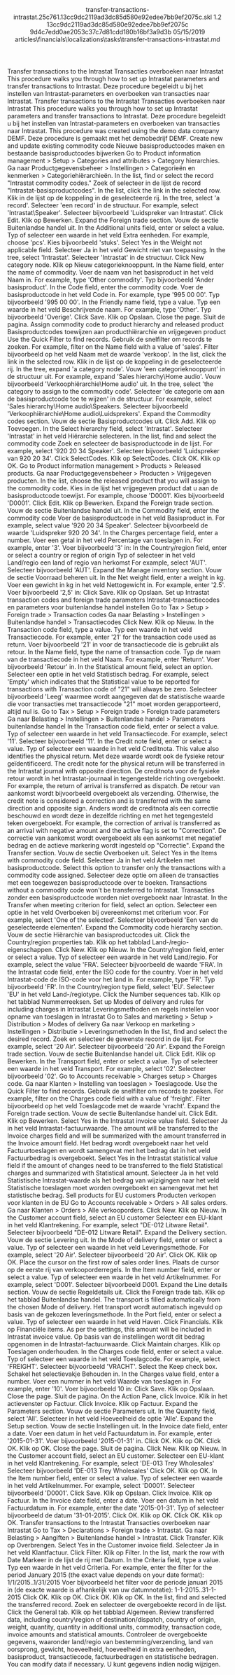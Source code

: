 <?xml version="1.0" encoding="UTF-8"?>
<xliff xmlns:logoport="urn:logoport:xliffeditor:xliff-extras:1.0" xmlns:xsi="http://www.w3.org/2001/XMLSchema-instance" xmlns="urn:oasis:names:tc:xliff:document:1.2" xmlns:xliffext="urn:microsoft:content:schema:xliffextensions" version="1.2" xsi:schemaLocation="urn:oasis:names:tc:xliff:document:1.2 xliff-core-1.2-transitional.xsd">
  <file datatype="xml" source-language="en-US" original="transfer-transactions-intrastat.md" target-language="nl-NL">
    <header>
      <tool tool-company="Microsoft" tool-version="1.0-7889195" tool-name="mdxliff" tool-id="mdxliff"/>
      <xliffext:skl_file_name>transfer-transactions-intrastat.25c761.13cc9dc2119ad3dc85d580e92edee7bb9ef2075c.skl</xliffext:skl_file_name>
      <xliffext:version>1.2</xliffext:version>
      <xliffext:ms.openlocfilehash>13cc9dc2119ad3dc85d580e92edee7bb9ef2075c</xliffext:ms.openlocfilehash>
      <xliffext:ms.sourcegitcommit>9d4c7edd0ae2053c37c7d81cdd180b16bf3a9d3b</xliffext:ms.sourcegitcommit>
      <xliffext:ms.lasthandoff>05/15/2019</xliffext:ms.lasthandoff>
      <xliffext:ms.openlocfilepath>articles\financials\localizations\tasks\transfer-transactions-intrastat.md</xliffext:ms.openlocfilepath>
    </header>
    <body>
      <group extype="content" id="content">
        <trans-unit xml:space="preserve" translate="yes" id="101" restype="x-metadata">
          <source>Transfer transactions to the Intrastat</source>
        <target logoport:matchpercent="101" state="translated" state-qualifier="leveraged-tm">Transacties overboeken naar Intrastat</target></trans-unit>
        <trans-unit xml:space="preserve" translate="yes" id="102" restype="x-metadata">
          <source>This procedure walks you through how to set up Intrastat parameters and transfer transactions to Intrastat.</source>
        <target logoport:matchpercent="101" state="translated" state-qualifier="leveraged-tm">Deze procedure begeleidt u bij het instellen van Intrastat-parameters en overboeken van transacties naar Intrastat.</target></trans-unit>
        <trans-unit xml:space="preserve" translate="yes" id="103">
          <source>Transfer transactions to the Intrastat</source>
        <target logoport:matchpercent="101" state="translated" state-qualifier="leveraged-tm">Transacties overboeken naar Intrastat</target></trans-unit>
        <trans-unit xml:space="preserve" translate="yes" id="104">
          <source>This procedure walks you through how to set up Intrastat parameters and transfer transactions to Intrastat.</source>
        <target logoport:matchpercent="101" state="translated" state-qualifier="leveraged-tm">Deze procedure begeleidt u bij het instellen van Intrastat-parameters en overboeken van transacties naar Intrastat.</target></trans-unit>
        <trans-unit xml:space="preserve" translate="yes" id="105">
          <source>This procedure was created using the demo data company DEMF.</source>
        <target logoport:matchpercent="101" state="translated" state-qualifier="leveraged-tm">Deze procedure is gemaakt met het demobedrijf DEMF.</target></trans-unit>
        <trans-unit xml:space="preserve" translate="yes" id="106">
          <source>Create new and update existing commodity code</source>
        <target logoport:matchpercent="101" state="translated" state-qualifier="leveraged-tm">Nieuwe basisproductcodes maken en bestaande basisproductcodes bijwerken</target></trans-unit>
        <trans-unit xml:space="preserve" translate="yes" id="107">
          <source>Go to Product information management &gt; Setup &gt; Categories and attributes &gt; Category hierarchies.</source>
        <target logoport:matchpercent="101" state="translated" state-qualifier="leveraged-tm">Ga naar Productgegevensbeheer &gt; Instellingen &gt; Categorieën en kenmerken &gt; Categoriehiërarchieën.</target></trans-unit>
        <trans-unit xml:space="preserve" translate="yes" id="108">
          <source>In the list, find or select the record "Intrastat commodity codes."</source>
        <target logoport:matchpercent="101" state="translated" state-qualifier="leveraged-tm">Zoek of selecteer in de lijst de record "Intrastat-basisproductcodes".</target></trans-unit>
        <trans-unit xml:space="preserve" translate="yes" id="109">
          <source>In the list, click the link in the selected row.</source>
        <target logoport:matchpercent="101" state="translated" state-qualifier="leveraged-tm">Klik in de lijst op de koppeling in de geselecteerde rij.</target></trans-unit>
        <trans-unit xml:space="preserve" translate="yes" id="110">
          <source>In the tree, select 'a record'.</source>
        <target logoport:matchpercent="101" state="translated" state-qualifier="leveraged-tm">Selecteer 'een record' in de structuur.</target></trans-unit>
        <trans-unit xml:space="preserve" translate="yes" id="111">
          <source>For example, select 'Intrastat\Speaker'.</source>
        <target logoport:matchpercent="101" state="translated" state-qualifier="leveraged-tm">Selecteer bijvoorbeeld 'Luidspreker van Intrastat'.</target></trans-unit>
        <trans-unit xml:space="preserve" translate="yes" id="112">
          <source>Click Edit.</source>
        <target logoport:matchpercent="101" state="translated" state-qualifier="leveraged-tm">Klik op Bewerken.</target></trans-unit>
        <trans-unit xml:space="preserve" translate="yes" id="113">
          <source>Expand the Foreign trade section.</source>
        <target logoport:matchpercent="101" state="translated" state-qualifier="leveraged-tm">Vouw de sectie Buitenlandse handel uit.</target></trans-unit>
        <trans-unit xml:space="preserve" translate="yes" id="114">
          <source>In the Additional units field, enter or select a value.</source>
        <target logoport:matchpercent="101" state="translated" state-qualifier="leveraged-tm">Typ of selecteer een waarde in het veld Extra eenheden.</target></trans-unit>
        <trans-unit xml:space="preserve" translate="yes" id="115">
          <source>For example, choose 'pcs'.</source>
        <target logoport:matchpercent="101" state="translated" state-qualifier="leveraged-tm">Kies bijvoorbeeld 'stuks'.</target></trans-unit>
        <trans-unit xml:space="preserve" translate="yes" id="116">
          <source>Select Yes in the Weight not applicable field.</source>
        <target logoport:matchpercent="101" state="translated" state-qualifier="leveraged-tm">Selecteer Ja in het veld Gewicht niet van toepassing.</target></trans-unit>
        <trans-unit xml:space="preserve" translate="yes" id="117">
          <source>In the tree, select 'Intrastat'.</source>
        <target logoport:matchpercent="101" state="translated" state-qualifier="leveraged-tm">Selecteer 'Intrastat' in de structuur.</target></trans-unit>
        <trans-unit xml:space="preserve" translate="yes" id="118">
          <source>Click New category node.</source>
        <target logoport:matchpercent="101" state="translated" state-qualifier="leveraged-tm">Klik op Nieuw categorieknooppunt.</target></trans-unit>
        <trans-unit xml:space="preserve" translate="yes" id="119">
          <source>In the Name field, enter the name of commodity.</source>
        <target logoport:matchpercent="101" state="translated" state-qualifier="leveraged-tm">Voer de naam van het basisproduct in het veld Naam in.</target></trans-unit>
        <trans-unit xml:space="preserve" translate="yes" id="120">
          <source>For example, type 'Other commodity'.</source>
        <target logoport:matchpercent="101" state="translated" state-qualifier="leveraged-tm">Typ bijvoorbeeld 'Ander basisproduct'.</target></trans-unit>
        <trans-unit xml:space="preserve" translate="yes" id="121">
          <source>In the Code field, enter the commodity code.</source>
        <target logoport:matchpercent="101" state="translated" state-qualifier="leveraged-tm">Voer de basisproductcode in het veld Code in.</target></trans-unit>
        <trans-unit xml:space="preserve" translate="yes" id="122">
          <source>For example, type '995 00 00'.</source>
        <target logoport:matchpercent="101" state="translated" state-qualifier="leveraged-tm">Typ bijvoorbeeld '995 00 00'.</target></trans-unit>
        <trans-unit xml:space="preserve" translate="yes" id="123">
          <source>In the Friendly name field, type a value.</source>
        <target logoport:matchpercent="101" state="translated" state-qualifier="leveraged-tm">Typ een waarde in het veld Beschrijvende naam.</target></trans-unit>
        <trans-unit xml:space="preserve" translate="yes" id="124">
          <source>For example, type 'Other'.</source>
        <target logoport:matchpercent="101" state="translated" state-qualifier="leveraged-tm">Typ bijvoorbeeld 'Overige'.</target></trans-unit>
        <trans-unit xml:space="preserve" translate="yes" id="125">
          <source>Click Save.</source>
        <target logoport:matchpercent="101" state="translated" state-qualifier="leveraged-tm">Klik op Opslaan.</target></trans-unit>
        <trans-unit xml:space="preserve" translate="yes" id="126">
          <source>Close the page.</source>
        <target logoport:matchpercent="101" state="translated" state-qualifier="leveraged-tm">Sluit de pagina.</target></trans-unit>
        <trans-unit xml:space="preserve" translate="yes" id="127">
          <source>Assign commodity code to product hierarchy and released product</source>
        <target logoport:matchpercent="101" state="translated" state-qualifier="leveraged-tm">Basisproductcodes toewijzen aan producthiërarchie en vrijgegeven product</target></trans-unit>
        <trans-unit xml:space="preserve" translate="yes" id="128">
          <source>Use the Quick Filter to find records.</source>
        <target logoport:matchpercent="101" state="translated" state-qualifier="leveraged-tm">Gebruik de snelfilter om records te zoeken.</target></trans-unit>
        <trans-unit xml:space="preserve" translate="yes" id="129">
          <source>For example, filter on the Name field with a value of 'sales'.</source>
        <target logoport:matchpercent="101" state="translated" state-qualifier="leveraged-tm">Filter bijvoorbeeld op het veld Naam met de waarde 'verkoop'.</target></trans-unit>
        <trans-unit xml:space="preserve" translate="yes" id="130">
          <source>In the list, click the link in the selected row.</source>
        <target logoport:matchpercent="101" state="translated" state-qualifier="leveraged-tm">Klik in de lijst op de koppeling in de geselecteerde rij.</target></trans-unit>
        <trans-unit xml:space="preserve" translate="yes" id="131">
          <source>In the tree, expand 'a category node'.</source>
        <target logoport:matchpercent="101" state="translated" state-qualifier="leveraged-tm">Vouw 'een categorieknooppunt' in de structuur uit.</target></trans-unit>
        <trans-unit xml:space="preserve" translate="yes" id="132">
          <source>For example, expand 'Sales hierarchy\Home audio'.</source>
        <target logoport:matchpercent="101" state="translated" state-qualifier="leveraged-tm">Vouw bijvoorbeeld 'Verkoophiërarchie\Home audio' uit.</target></trans-unit>
        <trans-unit xml:space="preserve" translate="yes" id="133">
          <source>In the tree, select 'the category to assign to the commodity code'.</source>
        <target logoport:matchpercent="101" state="translated" state-qualifier="leveraged-tm">Selecteer 'de categorie om aan de basisproductcode toe te wijzen' in de structuur.</target></trans-unit>
        <trans-unit xml:space="preserve" translate="yes" id="134">
          <source>For example, select 'Sales hierarchy\Home audio\Speakers.</source>
        <target logoport:matchpercent="101" state="translated" state-qualifier="leveraged-tm">Selecteer bijvoorbeeld 'Verkoophiërarchie\Home audio\Luidsprekers'.</target></trans-unit>
        <trans-unit xml:space="preserve" translate="yes" id="135">
          <source>Expand the Commodity codes section.</source>
        <target logoport:matchpercent="101" state="translated" state-qualifier="leveraged-tm">Vouw de sectie Basisproductcodes uit.</target></trans-unit>
        <trans-unit xml:space="preserve" translate="yes" id="136">
          <source>Click Add.</source>
        <target logoport:matchpercent="101" state="translated" state-qualifier="leveraged-tm">Klik op Toevoegen.</target></trans-unit>
        <trans-unit xml:space="preserve" translate="yes" id="137">
          <source>In the Select hierarchy field, select 'Intrastat'.</source>
        <target logoport:matchpercent="101" state="translated" state-qualifier="leveraged-tm">Selecteer 'Intrastat' in het veld Hiërarchie selecteren.</target></trans-unit>
        <trans-unit xml:space="preserve" translate="yes" id="138">
          <source>In the list, find and select the commodity code</source>
        <target logoport:matchpercent="101" state="translated" state-qualifier="leveraged-tm">Zoek en selecteer de basisproductcode in de lijst.</target></trans-unit>
        <trans-unit xml:space="preserve" translate="yes" id="139">
          <source>For example, select '920 20 34 Speaker'.</source>
        <target logoport:matchpercent="101" state="translated" state-qualifier="leveraged-tm">Selecteer bijvoorbeeld 'Luidspreker van 920 20 34'.</target></trans-unit>
        <trans-unit xml:space="preserve" translate="yes" id="140">
          <source>Click SelectCodes.</source>
        <target logoport:matchpercent="101" state="translated" state-qualifier="leveraged-tm">Klik op SelectCodes.</target></trans-unit>
        <trans-unit xml:space="preserve" translate="yes" id="141">
          <source>Click OK.</source>
        <target logoport:matchpercent="101" state="translated" state-qualifier="leveraged-tm">Klik op OK.</target></trans-unit>
        <trans-unit xml:space="preserve" translate="yes" id="142">
          <source>Go to Product information management &gt; Products &gt; Released products.</source>
        <target logoport:matchpercent="101" state="translated" state-qualifier="leveraged-tm">Ga naar Productgegevensbeheer &gt; Producten &gt; Vrijgegeven producten.</target></trans-unit>
        <trans-unit xml:space="preserve" translate="yes" id="143">
          <source>In the list, choose the released product that you will assign to the commodity code.</source>
        <target logoport:matchpercent="101" state="translated" state-qualifier="leveraged-tm">Kies in de lijst het vrijgegeven product dat u aan de basisproductcode toewijst.</target></trans-unit>
        <trans-unit xml:space="preserve" translate="yes" id="144">
          <source>For example, choose 'D0001'.</source>
        <target logoport:matchpercent="101" state="translated" state-qualifier="leveraged-tm">Kies bijvoorbeeld 'D0001'.</target></trans-unit>
        <trans-unit xml:space="preserve" translate="yes" id="145">
          <source>Click Edit.</source>
        <target logoport:matchpercent="101" state="translated" state-qualifier="leveraged-tm">Klik op Bewerken.</target></trans-unit>
        <trans-unit xml:space="preserve" translate="yes" id="146">
          <source>Expand the Foreign trade section.</source>
        <target logoport:matchpercent="101" state="translated" state-qualifier="leveraged-tm">Vouw de sectie Buitenlandse handel uit.</target></trans-unit>
        <trans-unit xml:space="preserve" translate="yes" id="147">
          <source>In the Commodity field, enter the commodity code</source>
        <target logoport:matchpercent="101" state="translated" state-qualifier="leveraged-tm">Voer de basisproductcode in het veld Basisproduct in.</target></trans-unit>
        <trans-unit xml:space="preserve" translate="yes" id="148">
          <source>For example, select value '920 20 34 Speaker'.</source>
        <target logoport:matchpercent="101" state="translated" state-qualifier="leveraged-tm">Selecteer bijvoorbeeld de waarde 'Luidspreker 920 20 34'.</target></trans-unit>
        <trans-unit xml:space="preserve" translate="yes" id="149">
          <source>In the Charges percentage field, enter a number.</source>
        <target logoport:matchpercent="101" state="translated" state-qualifier="leveraged-tm">Voer een getal in het veld Percentage van toeslagen in.</target></trans-unit>
        <trans-unit xml:space="preserve" translate="yes" id="150">
          <source>For example, enter '3'.</source>
        <target logoport:matchpercent="101" state="translated" state-qualifier="leveraged-tm">Voer bijvoorbeeld '3' in:</target></trans-unit>
        <trans-unit xml:space="preserve" translate="yes" id="151">
          <source>In the Country/region field, enter or select a country or region of origin</source>
        <target logoport:matchpercent="101" state="translated" state-qualifier="leveraged-tm">Typ of selecteer in het veld Land/regio een land of regio van herkomst</target></trans-unit>
        <trans-unit xml:space="preserve" translate="yes" id="152">
          <source>For example, select 'AUT'.</source>
        <target logoport:matchpercent="101" state="translated" state-qualifier="leveraged-tm">Selecteer bijvoorbeeld 'AUT'.</target></trans-unit>
        <trans-unit xml:space="preserve" translate="yes" id="153">
          <source>Expand the Manage inventory section.</source>
        <target logoport:matchpercent="101" state="translated" state-qualifier="leveraged-tm">Vouw de sectie Voorraad beheren uit.</target></trans-unit>
        <trans-unit xml:space="preserve" translate="yes" id="154">
          <source>In the Net weight field, enter a weight in kg.</source>
        <target logoport:matchpercent="101" state="translated" state-qualifier="leveraged-tm">Voer een gewicht in kg in het veld Nettogewicht in.</target></trans-unit>
        <trans-unit xml:space="preserve" translate="yes" id="155">
          <source>For example, enter '2.5'.</source>
        <target logoport:matchpercent="101" state="translated" state-qualifier="leveraged-tm">Voer bijvoorbeeld '2,5' in:</target></trans-unit>
        <trans-unit xml:space="preserve" translate="yes" id="156">
          <source>Click Save.</source>
        <target logoport:matchpercent="101" state="translated" state-qualifier="leveraged-tm">Klik op Opslaan.</target></trans-unit>
        <trans-unit xml:space="preserve" translate="yes" id="157">
          <source>Set up Intrastat transaction codes and foreign trade parameters</source>
        <target logoport:matchpercent="101" state="translated" state-qualifier="leveraged-tm">Intrastat-transactiecodes en parameters voor buitenlandse handel instellen</target></trans-unit>
        <trans-unit xml:space="preserve" translate="yes" id="158">
          <source>Go to Tax &gt; Setup &gt; Foreign trade &gt; Transaction codes</source>
        <target logoport:matchpercent="101" state="translated" state-qualifier="leveraged-tm">Ga naar Belasting &gt; Instellingen &gt; Buitenlandse handel &gt; Transactiecodes</target></trans-unit>
        <trans-unit xml:space="preserve" translate="yes" id="159">
          <source>Click New.</source>
        <target logoport:matchpercent="101" state="translated" state-qualifier="leveraged-tm">Klik op Nieuw.</target></trans-unit>
        <trans-unit xml:space="preserve" translate="yes" id="160">
          <source>In the Transaction code field, type a value.</source>
        <target logoport:matchpercent="101" state="translated" state-qualifier="leveraged-tm">Typ een waarde in het veld Transactiecode.</target></trans-unit>
        <trans-unit xml:space="preserve" translate="yes" id="161">
          <source>For example, enter '21' for the transaction code used as return.</source>
        <target logoport:matchpercent="101" state="translated" state-qualifier="leveraged-tm">Voer bijvoorbeeld '21' in voor de transactiecode die is gebruikt als retour.</target></trans-unit>
        <trans-unit xml:space="preserve" translate="yes" id="162">
          <source>In the Name field, type the name of transaction code.</source>
        <target logoport:matchpercent="101" state="translated" state-qualifier="leveraged-tm">Typ de naam van de transactiecode in het veld Naam.</target></trans-unit>
        <trans-unit xml:space="preserve" translate="yes" id="163">
          <source>For example, enter 'Return'.</source>
        <target logoport:matchpercent="101" state="translated" state-qualifier="leveraged-tm">Voer bijvoorbeeld 'Retour' in.</target></trans-unit>
        <trans-unit xml:space="preserve" translate="yes" id="164">
          <source>In the Statistical amount field, select an option.</source>
        <target logoport:matchpercent="101" state="translated" state-qualifier="leveraged-tm">Selecteer een optie in het veld Statistisch bedrag.</target></trans-unit>
        <trans-unit xml:space="preserve" translate="yes" id="165">
          <source>For example, select 'Empty' which indicates that the Statistical value to be reported for transactions with Transaction code of "21" will always be zero.</source>
        <target logoport:matchpercent="101" state="translated" state-qualifier="leveraged-tm">Selecteer bijvoorbeeld 'Leeg' waarmee wordt aangegeven dat de statistische waarde die voor transacties met transactiecode "21" moet worden gerapporteerd, altijd nul is.</target></trans-unit>
        <trans-unit xml:space="preserve" translate="yes" id="166">
          <source>Go to Tax &gt; Setup &gt; Foreign trade &gt; Foreign trade parameters</source>
        <target logoport:matchpercent="101" state="translated" state-qualifier="leveraged-tm">Ga naar Belasting &gt; Instellingen &gt; Buitenlandse handel &gt; Parameters buitenlandse handel</target></trans-unit>
        <trans-unit xml:space="preserve" translate="yes" id="167">
          <source>In the Transaction code field, enter or select a value.</source>
        <target logoport:matchpercent="101" state="translated" state-qualifier="leveraged-tm">Typ of selecteer een waarde in het veld Transactiecode.</target></trans-unit>
        <trans-unit xml:space="preserve" translate="yes" id="168">
          <source>For example, select '11'.</source>
        <target logoport:matchpercent="101" state="translated" state-qualifier="leveraged-tm">Selecteer bijvoorbeeld '11'.</target></trans-unit>
        <trans-unit xml:space="preserve" translate="yes" id="169">
          <source>In the Credit note field, enter or select a value.</source>
        <target logoport:matchpercent="101" state="translated" state-qualifier="leveraged-tm">Typ of selecteer een waarde in het veld Creditnota.</target></trans-unit>
        <trans-unit xml:space="preserve" translate="yes" id="170">
          <source>This value also identifies the physical return.</source>
        <target logoport:matchpercent="101" state="translated" state-qualifier="leveraged-tm">Met deze waarde wordt ook de fysieke retour geïdentificeerd.</target></trans-unit>
        <trans-unit xml:space="preserve" translate="yes" id="171">
          <source>The credit note for the physical return will be transferred in the Intrastat journal with opposite direction.</source>
        <target logoport:matchpercent="101" state="translated" state-qualifier="leveraged-tm">De creditnota voor de fysieke retour wordt in het Intrastat-journaal in tegengestelde richting overgeboekt.</target></trans-unit>
        <trans-unit xml:space="preserve" translate="yes" id="172">
          <source>For example, the return of arrival is transferred as dispatch.</source>
        <target logoport:matchpercent="101" state="translated" state-qualifier="leveraged-tm">De retour van aankomst wordt bijvoorbeeld overgeboekt als verzending.</target></trans-unit>
        <trans-unit xml:space="preserve" translate="yes" id="173">
          <source>Otherwise, the credit note is considered a correction and is transferred with the same direction and opposite sign.</source>
        <target logoport:matchpercent="101" state="translated" state-qualifier="leveraged-tm">Anders wordt de creditnota als een correctie beschouwd en wordt deze in dezelfde richting en met het tegengesteld teken overgeboekt.</target></trans-unit>
        <trans-unit xml:space="preserve" translate="yes" id="174">
          <source>For example, the correction of arrival is transferred as an arrival with negative amount and the active flag is set to "Correction".</source>
        <target logoport:matchpercent="101" state="translated" state-qualifier="leveraged-tm">De correctie van aankomst wordt overgeboekt als een aankomst met negatief bedrag en de actieve markering wordt ingesteld op "Correctie".</target></trans-unit>
        <trans-unit xml:space="preserve" translate="yes" id="175">
          <source>Expand the Transfer section.</source>
        <target logoport:matchpercent="101" state="translated" state-qualifier="leveraged-tm">Vouw de sectie Overboeken uit.</target></trans-unit>
        <trans-unit xml:space="preserve" translate="yes" id="176">
          <source>Select Yes in the Items with commodity code field.</source>
        <target logoport:matchpercent="101" state="translated" state-qualifier="leveraged-tm">Selecteer Ja in het veld Artikelen met basisproductcode.</target></trans-unit>
        <trans-unit xml:space="preserve" translate="yes" id="177">
          <source>Select this option to transfer only the transactions with a commodity code assigned.</source>
        <target logoport:matchpercent="101" state="translated" state-qualifier="leveraged-tm">Selecteer deze optie om alleen de transacties met een toegewezen basisproductcode over te boeken.</target></trans-unit>
        <trans-unit xml:space="preserve" translate="yes" id="178">
          <source>Transactions without a commodity code won't be transferred to Intrastat.</source>
        <target logoport:matchpercent="101" state="translated" state-qualifier="leveraged-tm">Transacties zonder een basisproductcode worden niet overgeboekt naar Intrastat.</target></trans-unit>
        <trans-unit xml:space="preserve" translate="yes" id="179">
          <source>In the Transfer when meeting criterion for field, select an option.</source>
        <target logoport:matchpercent="101" state="translated" state-qualifier="leveraged-tm">Selecteer een optie in het veld Overboeken bij overeenkomst met criterium voor.</target></trans-unit>
        <trans-unit xml:space="preserve" translate="yes" id="180">
          <source>For example, select 'One of the selected'.</source>
        <target logoport:matchpercent="101" state="translated" state-qualifier="leveraged-tm">Selecteer bijvoorbeeld 'Een van de geselecteerde elementen'.</target></trans-unit>
        <trans-unit xml:space="preserve" translate="yes" id="181">
          <source>Expand the Commodity code hierarchy section.</source>
        <target logoport:matchpercent="101" state="translated" state-qualifier="leveraged-tm">Vouw de sectie Hiërarchie van basisproductcodes uit.</target></trans-unit>
        <trans-unit xml:space="preserve" translate="yes" id="182">
          <source>Click the Country/region properties tab.</source>
        <target logoport:matchpercent="101" state="translated" state-qualifier="leveraged-tm">Klik op het tabblad Land-/regio-eigenschappen.</target></trans-unit>
        <trans-unit xml:space="preserve" translate="yes" id="183">
          <source>Click New.</source>
        <target logoport:matchpercent="101" state="translated" state-qualifier="leveraged-tm">Klik op Nieuw.</target></trans-unit>
        <trans-unit xml:space="preserve" translate="yes" id="184">
          <source>In the Country/region field, enter or select a value.</source>
        <target logoport:matchpercent="101" state="translated" state-qualifier="leveraged-tm">Typ of selecteer een waarde in het veld Land/regio.</target></trans-unit>
        <trans-unit xml:space="preserve" translate="yes" id="185">
          <source>For example, select the value 'FRA'.</source>
        <target logoport:matchpercent="101" state="translated" state-qualifier="leveraged-tm">Selecteer bijvoorbeeld de waarde 'FRA'.</target></trans-unit>
        <trans-unit xml:space="preserve" translate="yes" id="186">
          <source>In the Intrastat code field, enter the ISO code for the country.</source>
        <target logoport:matchpercent="101" state="translated" state-qualifier="leveraged-tm">Voer in het veld Intrastat-code de ISO-code voor het land in.</target></trans-unit>
        <trans-unit xml:space="preserve" translate="yes" id="187">
          <source>For example, type 'FR'.</source>
        <target logoport:matchpercent="101" state="translated" state-qualifier="leveraged-tm">Typ bijvoorbeeld 'FR'.</target></trans-unit>
        <trans-unit xml:space="preserve" translate="yes" id="188">
          <source>In the Country/region type field, select 'EU'.</source>
        <target logoport:matchpercent="101" state="translated" state-qualifier="leveraged-tm">Selecteer 'EU' in het veld Land-/regiotype.</target></trans-unit>
        <trans-unit xml:space="preserve" translate="yes" id="189">
          <source>Click the Number sequences tab.</source>
        <target logoport:matchpercent="101" state="translated" state-qualifier="leveraged-tm">Klik op het tabblad Nummerreeksen.</target></trans-unit>
        <trans-unit xml:space="preserve" translate="yes" id="190">
          <source>Set up Modes of delivery and rules for including charges in Intrastat</source>
        <target logoport:matchpercent="101" state="translated" state-qualifier="leveraged-tm">Leveringsmethoden en regels instellen voor opname van toeslagen in Intrastat</target></trans-unit>
        <trans-unit xml:space="preserve" translate="yes" id="191">
          <source>Go to Sales and marketing &gt; Setup &gt; Distribution &gt; Modes of delivery</source>
        <target logoport:matchpercent="101" state="translated" state-qualifier="leveraged-tm">Ga naar Verkoop en marketing &gt; Instellingen &gt; Distributie &gt; Leveringsmethoden</target></trans-unit>
        <trans-unit xml:space="preserve" translate="yes" id="192">
          <source>In the list, find and select the desired record.</source>
        <target logoport:matchpercent="101" state="translated" state-qualifier="leveraged-tm">Zoek en selecteer de gewenste record in de lijst.</target></trans-unit>
        <trans-unit xml:space="preserve" translate="yes" id="193">
          <source>For example, select '20 Air'.</source>
        <target logoport:matchpercent="101" state="translated" state-qualifier="leveraged-tm">Selecteer bijvoorbeeld '20 Air'.</target></trans-unit>
        <trans-unit xml:space="preserve" translate="yes" id="194">
          <source>Expand the Foreign trade section.</source>
        <target logoport:matchpercent="101" state="translated" state-qualifier="leveraged-tm">Vouw de sectie Buitenlandse handel uit.</target></trans-unit>
        <trans-unit xml:space="preserve" translate="yes" id="195">
          <source>Click Edit.</source>
        <target logoport:matchpercent="101" state="translated" state-qualifier="leveraged-tm">Klik op Bewerken.</target></trans-unit>
        <trans-unit xml:space="preserve" translate="yes" id="196">
          <source>In the Transport field, enter or select a value.</source>
        <target logoport:matchpercent="101" state="translated" state-qualifier="leveraged-tm">Typ of selecteer een waarde in het veld Transport.</target></trans-unit>
        <trans-unit xml:space="preserve" translate="yes" id="197">
          <source>For example, select '02'.</source>
        <target logoport:matchpercent="101" state="translated" state-qualifier="leveraged-tm">Selecteer bijvoorbeeld '02'.</target></trans-unit>
        <trans-unit xml:space="preserve" translate="yes" id="198">
          <source>Go to Accounts receivable &gt; Charges setup &gt; Charges code.</source>
        <target logoport:matchpercent="101" state="translated" state-qualifier="leveraged-tm">Ga naar Klanten &gt; Instelling van toeslagen &gt; Toeslagcode.</target></trans-unit>
        <trans-unit xml:space="preserve" translate="yes" id="199">
          <source>Use the Quick Filter to find records.</source>
        <target logoport:matchpercent="101" state="translated" state-qualifier="leveraged-tm">Gebruik de snelfilter om records te zoeken.</target></trans-unit>
        <trans-unit xml:space="preserve" translate="yes" id="200">
          <source>For example, filter on the Charges code field with a value of 'freight'.</source>
        <target logoport:matchpercent="101" state="translated" state-qualifier="leveraged-tm">Filter bijvoorbeeld op het veld Toeslagcode met de waarde 'vracht'.</target></trans-unit>
        <trans-unit xml:space="preserve" translate="yes" id="201">
          <source>Expand the Foreign trade section.</source>
        <target logoport:matchpercent="101" state="translated" state-qualifier="leveraged-tm">Vouw de sectie Buitenlandse handel uit.</target></trans-unit>
        <trans-unit xml:space="preserve" translate="yes" id="202">
          <source>Click Edit.</source>
        <target logoport:matchpercent="101" state="translated" state-qualifier="leveraged-tm">Klik op Bewerken.</target></trans-unit>
        <trans-unit xml:space="preserve" translate="yes" id="203">
          <source>Select Yes in the Intrastat invoice value field.</source>
        <target logoport:matchpercent="101" state="translated" state-qualifier="leveraged-tm">Selecteer Ja in het veld Intrastat-factuurwaarde.</target></trans-unit>
        <trans-unit xml:space="preserve" translate="yes" id="204">
          <source>The amount will be transferred to the  Invoice charges field and will be summarized with the amount transferred in the Invoice amount field.</source>
        <target logoport:matchpercent="101" state="translated" state-qualifier="leveraged-tm">Het bedrag wordt overgeboekt naar het veld Factuurtoeslagen en wordt samengevat met het bedrag dat in het veld Factuurbedrag is overgeboekt.</target></trans-unit>
        <trans-unit xml:space="preserve" translate="yes" id="205">
          <source>Select Yes in the Intrastat statistical value field if the amount of changes need to be transferred to the field Statistical charges and summarized with Statistical amount.</source>
        <target logoport:matchpercent="101" state="translated" state-qualifier="leveraged-tm">Selecteer Ja in het veld Statistische Intrastat-waarde als het bedrag van wijzigingen naar het veld Statistische toeslagen moet worden overgeboekt en samengevat met het statistische bedrag.</target></trans-unit>
        <trans-unit xml:space="preserve" translate="yes" id="206">
          <source>Sell products for EU customers</source>
        <target logoport:matchpercent="101" state="translated" state-qualifier="leveraged-tm">Producten verkopen voor klanten in de EU</target></trans-unit>
        <trans-unit xml:space="preserve" translate="yes" id="207">
          <source>Go to Accounts receivable &gt; Orders &gt; All sales orders.</source>
        <target logoport:matchpercent="101" state="translated" state-qualifier="leveraged-tm">Ga naar Klanten &gt; Orders &gt; Alle verkooporders.</target></trans-unit>
        <trans-unit xml:space="preserve" translate="yes" id="208">
          <source>Click New.</source>
        <target logoport:matchpercent="101" state="translated" state-qualifier="leveraged-tm">Klik op Nieuw.</target></trans-unit>
        <trans-unit xml:space="preserve" translate="yes" id="209">
          <source>In the Customer account field, select an EU customer</source>
        <target logoport:matchpercent="101" state="translated" state-qualifier="leveraged-tm">Selecteer een EU-klant in het veld Klantrekening.</target></trans-unit>
        <trans-unit xml:space="preserve" translate="yes" id="210">
          <source>For example, select "DE-012 Litware Retail".</source>
        <target logoport:matchpercent="101" state="translated" state-qualifier="leveraged-tm">Selecteer bijvoorbeeld "DE-012 Litware Retail".</target></trans-unit>
        <trans-unit xml:space="preserve" translate="yes" id="211">
          <source>Expand the Delivery section.</source>
        <target logoport:matchpercent="101" state="translated" state-qualifier="leveraged-tm">Vouw de sectie Levering uit.</target></trans-unit>
        <trans-unit xml:space="preserve" translate="yes" id="212">
          <source>In the Mode of delivery field, enter or select a value.</source>
        <target logoport:matchpercent="101" state="translated" state-qualifier="leveraged-tm">Typ of selecteer een waarde in het veld Leveringsmethode.</target></trans-unit>
        <trans-unit xml:space="preserve" translate="yes" id="213">
          <source>For example, select '20 Air'.</source>
        <target logoport:matchpercent="101" state="translated" state-qualifier="leveraged-tm">Selecteer bijvoorbeeld '20 Air'.</target></trans-unit>
        <trans-unit xml:space="preserve" translate="yes" id="214">
          <source>Click OK.</source>
        <target logoport:matchpercent="101" state="translated" state-qualifier="leveraged-tm">Klik op OK.</target></trans-unit>
        <trans-unit xml:space="preserve" translate="yes" id="215">
          <source>Place the cursor on the first row of sales order lines.</source>
        <target logoport:matchpercent="101" state="translated" state-qualifier="leveraged-tm">Plaats de cursor op de eerste rij van verkooporderregels.</target></trans-unit>
        <trans-unit xml:space="preserve" translate="yes" id="216">
          <source>In the Item number field, enter or select a value.</source>
        <target logoport:matchpercent="101" state="translated" state-qualifier="leveraged-tm">Typ of selecteer een waarde in het veld Artikelnummer.</target></trans-unit>
        <trans-unit xml:space="preserve" translate="yes" id="217">
          <source>For example, select 'D001'.</source>
        <target logoport:matchpercent="101" state="translated" state-qualifier="leveraged-tm">Selecteer bijvoorbeeld D001.</target></trans-unit>
        <trans-unit xml:space="preserve" translate="yes" id="218">
          <source>Expand the Line details section.</source>
        <target logoport:matchpercent="101" state="translated" state-qualifier="leveraged-tm">Vouw de sectie Regeldetails uit.</target></trans-unit>
        <trans-unit xml:space="preserve" translate="yes" id="219">
          <source>Click the Foreign trade tab.</source>
        <target logoport:matchpercent="101" state="translated" state-qualifier="leveraged-tm">Klik op het tabblad Buitenlandse handel.</target></trans-unit>
        <trans-unit xml:space="preserve" translate="yes" id="220">
          <source>The transport is filled automatically from the chosen Mode of delivery.</source>
        <target logoport:matchpercent="101" state="translated" state-qualifier="leveraged-tm">Het transport wordt automatisch ingevuld op basis van de gekozen leveringsmethode.</target></trans-unit>
        <trans-unit xml:space="preserve" translate="yes" id="221">
          <source>In the Port field, enter or select a value.</source>
        <target logoport:matchpercent="101" state="translated" state-qualifier="leveraged-tm">Typ of selecteer een waarde in het veld Haven.</target></trans-unit>
        <trans-unit xml:space="preserve" translate="yes" id="222">
          <source>Click Financials.</source>
        <target logoport:matchpercent="101" state="translated" state-qualifier="leveraged-tm">Klik op Financiële items.</target></trans-unit>
        <trans-unit xml:space="preserve" translate="yes" id="223">
          <source>As per the settings, this amount will be included in Intrastat invoice value.</source>
        <target logoport:matchpercent="101" state="translated" state-qualifier="leveraged-tm">Op basis van de instellingen wordt dit bedrag opgenomen in de Intrastat-factuurwaarde.</target></trans-unit>
        <trans-unit xml:space="preserve" translate="yes" id="224">
          <source>Click Maintain charges.</source>
        <target logoport:matchpercent="101" state="translated" state-qualifier="leveraged-tm">Klik op Toeslagen onderhouden.</target></trans-unit>
        <trans-unit xml:space="preserve" translate="yes" id="225">
          <source>In the Charges code field, enter or select a value.</source>
        <target logoport:matchpercent="101" state="translated" state-qualifier="leveraged-tm">Typ of selecteer een waarde in het veld Toeslagcode.</target></trans-unit>
        <trans-unit xml:space="preserve" translate="yes" id="226">
          <source>For example, select 'FREIGHT'.</source>
        <target logoport:matchpercent="101" state="translated" state-qualifier="leveraged-tm">Selecteer bijvoorbeeld 'VRACHT'.</target></trans-unit>
        <trans-unit xml:space="preserve" translate="yes" id="227">
          <source>Select the Keep check box.</source>
        <target logoport:matchpercent="101" state="translated" state-qualifier="leveraged-tm">Schakel het selectievakje Behouden in.</target></trans-unit>
        <trans-unit xml:space="preserve" translate="yes" id="228">
          <source>In the Charges value field, enter a number.</source>
        <target logoport:matchpercent="101" state="translated" state-qualifier="leveraged-tm">Voer een nummer in het veld Waarde van toeslagen in.</target></trans-unit>
        <trans-unit xml:space="preserve" translate="yes" id="229">
          <source>For example, enter '10'.</source>
        <target logoport:matchpercent="101" state="translated" state-qualifier="leveraged-tm">Voer bijvoorbeeld 10 in:</target></trans-unit>
        <trans-unit xml:space="preserve" translate="yes" id="230">
          <source>Click Save.</source>
        <target logoport:matchpercent="101" state="translated" state-qualifier="leveraged-tm">Klik op Opslaan.</target></trans-unit>
        <trans-unit xml:space="preserve" translate="yes" id="231">
          <source>Close the page.</source>
        <target logoport:matchpercent="101" state="translated" state-qualifier="leveraged-tm">Sluit de pagina.</target></trans-unit>
        <trans-unit xml:space="preserve" translate="yes" id="232">
          <source>On the Action Pane, click Invoice.</source>
        <target logoport:matchpercent="101" state="translated" state-qualifier="leveraged-tm">Klik in het actievenster op Factuur.</target></trans-unit>
        <trans-unit xml:space="preserve" translate="yes" id="233">
          <source>Click Invoice.</source>
        <target logoport:matchpercent="101" state="translated" state-qualifier="leveraged-tm">Klik op Factuur.</target></trans-unit>
        <trans-unit xml:space="preserve" translate="yes" id="234">
          <source>Expand the Parameters section.</source>
        <target logoport:matchpercent="101" state="translated" state-qualifier="leveraged-tm">Vouw de sectie Parameters uit.</target></trans-unit>
        <trans-unit xml:space="preserve" translate="yes" id="235">
          <source>In the Quantity field, select 'All'.</source>
        <target logoport:matchpercent="101" state="translated" state-qualifier="leveraged-tm">Selecteer in het veld Hoeveelheid de optie 'Alle'.</target></trans-unit>
        <trans-unit xml:space="preserve" translate="yes" id="236">
          <source>Expand the Setup section.</source>
        <target logoport:matchpercent="101" state="translated" state-qualifier="leveraged-tm">Vouw de sectie Instellingen uit.</target></trans-unit>
        <trans-unit xml:space="preserve" translate="yes" id="237">
          <source>In the Invoice date field, enter a date.</source>
        <target logoport:matchpercent="101" state="translated" state-qualifier="leveraged-tm">Voer een datum in het veld Factuurdatum in.</target></trans-unit>
        <trans-unit xml:space="preserve" translate="yes" id="238">
          <source>For example, enter '2015-01-31'.</source>
        <target logoport:matchpercent="101" state="translated" state-qualifier="leveraged-tm">Voer bijvoorbeeld '2015-01-31' in.</target></trans-unit>
        <trans-unit xml:space="preserve" translate="yes" id="239">
          <source>Click OK.</source>
        <target logoport:matchpercent="101" state="translated" state-qualifier="leveraged-tm">Klik op OK.</target></trans-unit>
        <trans-unit xml:space="preserve" translate="yes" id="240">
          <source>Click OK.</source>
        <target logoport:matchpercent="101" state="translated" state-qualifier="leveraged-tm">Klik op OK.</target></trans-unit>
        <trans-unit xml:space="preserve" translate="yes" id="241">
          <source>Close the page.</source>
        <target logoport:matchpercent="101" state="translated" state-qualifier="leveraged-tm">Sluit de pagina.</target></trans-unit>
        <trans-unit xml:space="preserve" translate="yes" id="242">
          <source>Click New.</source>
        <target logoport:matchpercent="101" state="translated" state-qualifier="leveraged-tm">Klik op Nieuw.</target></trans-unit>
        <trans-unit xml:space="preserve" translate="yes" id="243">
          <source>In the Customer account field, select an EU customer.</source>
        <target logoport:matchpercent="101" state="translated" state-qualifier="leveraged-tm">Selecteer een EU-klant in het veld Klantrekening.</target></trans-unit>
        <trans-unit xml:space="preserve" translate="yes" id="244">
          <source>For example, select 'DE-013 Trey Wholesales'</source>
        <target logoport:matchpercent="101" state="translated" state-qualifier="leveraged-tm">Selecteer bijvoorbeeld 'DE-013 Trey Wholesales'</target></trans-unit>
        <trans-unit xml:space="preserve" translate="yes" id="245">
          <source>Click OK.</source>
        <target logoport:matchpercent="101" state="translated" state-qualifier="leveraged-tm">Klik op OK.</target></trans-unit>
        <trans-unit xml:space="preserve" translate="yes" id="246">
          <source>In the Item number field, enter or select a value.</source>
        <target logoport:matchpercent="101" state="translated" state-qualifier="leveraged-tm">Typ of selecteer een waarde in het veld Artikelnummer.</target></trans-unit>
        <trans-unit xml:space="preserve" translate="yes" id="247">
          <source>For example, select 'D0001'.</source>
        <target logoport:matchpercent="101" state="translated" state-qualifier="leveraged-tm">Selecteer bijvoorbeeld 'D0001'.</target></trans-unit>
        <trans-unit xml:space="preserve" translate="yes" id="248">
          <source>Click Save.</source>
        <target logoport:matchpercent="101" state="translated" state-qualifier="leveraged-tm">Klik op Opslaan.</target></trans-unit>
        <trans-unit xml:space="preserve" translate="yes" id="249">
          <source>Click Invoice.</source>
        <target logoport:matchpercent="101" state="translated" state-qualifier="leveraged-tm">Klik op Factuur.</target></trans-unit>
        <trans-unit xml:space="preserve" translate="yes" id="250">
          <source>In the Invoice date field, enter a date.</source>
        <target logoport:matchpercent="101" state="translated" state-qualifier="leveraged-tm">Voer een datum in het veld Factuurdatum in.</target></trans-unit>
        <trans-unit xml:space="preserve" translate="yes" id="251">
          <source>For example, enter the date '2015-01-31'.</source>
        <target logoport:matchpercent="101" state="translated" state-qualifier="leveraged-tm">Typ of selecteer bijvoorbeeld de datum '31-01-2015'.</target></trans-unit>
        <trans-unit xml:space="preserve" translate="yes" id="252">
          <source>Click OK.</source>
        <target logoport:matchpercent="101" state="translated" state-qualifier="leveraged-tm">Klik op OK.</target></trans-unit>
        <trans-unit xml:space="preserve" translate="yes" id="253">
          <source>Click OK.</source>
        <target logoport:matchpercent="101" state="translated" state-qualifier="leveraged-tm">Klik op OK.</target></trans-unit>
        <trans-unit xml:space="preserve" translate="yes" id="254">
          <source>Transfer transactions to the Intrastat</source>
        <target logoport:matchpercent="101" state="translated" state-qualifier="leveraged-tm">Transacties overboeken naar Intrastat</target></trans-unit>
        <trans-unit xml:space="preserve" translate="yes" id="255">
          <source>Go to Tax &gt; Declarations &gt; Foreign trade &gt; Intrastat.</source>
        <target logoport:matchpercent="101" state="translated" state-qualifier="leveraged-tm">Ga naar Belasting &gt; Aangiften &gt; Buitenlandse handel &gt; Intrastat.</target></trans-unit>
        <trans-unit xml:space="preserve" translate="yes" id="256">
          <source>Click Transfer.</source>
        <target logoport:matchpercent="101" state="translated" state-qualifier="leveraged-tm">Klik op Overbrengen.</target></trans-unit>
        <trans-unit xml:space="preserve" translate="yes" id="257">
          <source>Select Yes in the Customer invoice field.</source>
        <target logoport:matchpercent="101" state="translated" state-qualifier="leveraged-tm">Selecteer Ja in het veld Klantfactuur.</target></trans-unit>
        <trans-unit xml:space="preserve" translate="yes" id="258">
          <source>Click Filter.</source>
        <target logoport:matchpercent="101" state="translated" state-qualifier="leveraged-tm">Klik op Filter.</target></trans-unit>
        <trans-unit xml:space="preserve" translate="yes" id="259">
          <source>In the list, mark the row with Date</source>
        <target logoport:matchpercent="101" state="translated" state-qualifier="leveraged-tm">Markeer in de lijst de rij met Datum.</target></trans-unit>
        <trans-unit xml:space="preserve" translate="yes" id="260">
          <source>In the Criteria field, type a value.</source>
        <target logoport:matchpercent="101" state="translated" state-qualifier="leveraged-tm">Typ een waarde in het veld Criteria.</target></trans-unit>
        <trans-unit xml:space="preserve" translate="yes" id="261">
          <source>For example, enter the filter for the period January 2015 (the exact value depends on your date format): 1/1/2015..1/31/2015</source>
        <target logoport:matchpercent="101" state="translated" state-qualifier="leveraged-tm">Voer bijvoorbeeld het filter voor de periode januari 2015 in (de exacte waarde is afhankelijk van uw datumnotatie): 1-1-2015..31-1-2015</target></trans-unit>
        <trans-unit xml:space="preserve" translate="yes" id="262">
          <source>Click OK.</source>
        <target logoport:matchpercent="101" state="translated" state-qualifier="leveraged-tm">Klik op OK.</target></trans-unit>
        <trans-unit xml:space="preserve" translate="yes" id="263">
          <source>Click OK.</source>
        <target logoport:matchpercent="101" state="translated" state-qualifier="leveraged-tm">Klik op OK.</target></trans-unit>
        <trans-unit xml:space="preserve" translate="yes" id="264">
          <source>In the list, find and selected the transferred record.</source>
        <target logoport:matchpercent="101" state="translated" state-qualifier="leveraged-tm">Zoek en selecteer de overgeboekte record in de lijst.</target></trans-unit>
        <trans-unit xml:space="preserve" translate="yes" id="265">
          <source>Click the General tab.</source>
        <target logoport:matchpercent="101" state="translated" state-qualifier="leveraged-tm">Klik op het tabblad Algemeen.</target></trans-unit>
        <trans-unit xml:space="preserve" translate="yes" id="266">
          <source>Review transferred data, including country\region of destination/dispatch, country of origin, weight, quantity, quantity in additional units, commodity, transaction code, invoice amounts and statistical amounts.</source>
        <target logoport:matchpercent="101" state="translated" state-qualifier="leveraged-tm">Controleer de overgeboekte gegevens, waaronder land/regio van bestemming/verzending, land van oorsprong, gewicht, hoeveelheid, hoeveelheid in extra eenheden, basisproduct, transactiecode, factuurbedragen en statistische bedragen.</target></trans-unit>
        <trans-unit xml:space="preserve" translate="yes" id="267">
          <source>You can modify data if necessary.</source>
        <target logoport:matchpercent="101" state="translated" state-qualifier="leveraged-tm">U kunt gegevens indien nodig wijzigen.</target></trans-unit>
      </group>
    </body>
  </file>
</xliff>